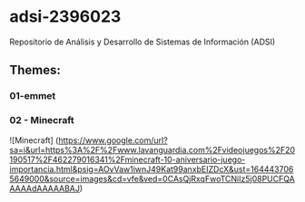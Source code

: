 # adsi-2396023
Repositorio de Análisis y Desarrollo de Sistemas de Información (ADSI)

## Themes:

### 01-emmet

### 02 - Minecraft

![Minecraft] (https://www.google.com/url?sa=i&url=https%3A%2F%2Fwww.lavanguardia.com%2Fvideojuegos%2F20190517%2F462279016341%2Fminecraft-10-aniversario-juego-importancia.html&psig=AOvVaw1iwnJ49Kat99anxbEIZDcX&ust=1644437065649000&source=images&cd=vfe&ved=0CAsQjRxqFwoTCNiIz5j08PUCFQAAAAAdAAAAABAJ) 